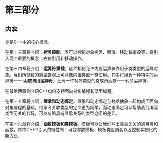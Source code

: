 # 第三部分

## 内容

类是C++中的核心概念。

在第十三章将介绍：**拷贝控制**。类可以控制对象拷贝、赋值、移动和销毁等，将引入两个重要的概念：右值引用和移动操作。

在第十四章将介绍：**运算符重载**。这种机制允许内置运算符作用于类类型的运算对象。我们所创建的类型直观上可以像内置类型一样使用。其中将用到一种特殊的运算符——
**函数调用运算符**，还有一种特殊类型的类成员函数——转换运算符。

在最后两章则介绍C++如何支持面向对象编程和泛型编程。

在第十五章将介绍：**继承和动态绑定**。继承和动态绑定与数据抽象一起构成了面向对象编程的基础。继承令关联类型的定义更为简单，而动态绑定可以帮助我们编写类型无关的代码，可以忽略具有继承关系的类型之间的差异。

在第十六章将介绍：**函数模板和类模板**。模板可以让我们写出类型无关的通用类和函数。其中C++11引入的特性有：可变参数模板、模板类型别名以及控制实例化的新方法。
